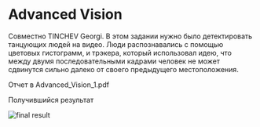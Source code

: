 # Advanced Vision

Совместно TINCHEV Georgi.
В этом задании нужно было детектировать танцующих людей на видео. 
Люди распознавались с помощью цветовых гистограмм, и трэкера, который
использовал идею, что между двумя последовательными кадрами человек не
может сдвинутся сильно далеко от своего предыдущего местоположения.

Отчет в Advanced_Vision_1.pdf

Получившийся результат

![final result](av_1_anim.gif)
